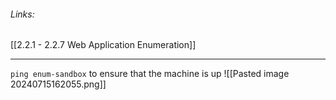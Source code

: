 ###### Links:
[[2.2.1 - 2.2.7 Web Application Enumeration]]

---------------------

`ping enum-sandbox` to ensure that the machine is up
![[Pasted image 20240715162055.png]]